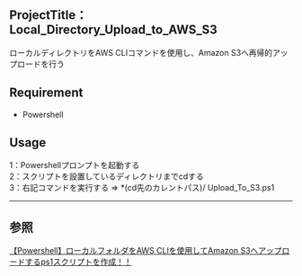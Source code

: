 ## ProjectTitle：Local_Directory_Upload_to_AWS_S3
ローカルディレクトリをAWS CLIコマンドを使用し、Amazon S3へ再帰的アップロードを行う

## Requirement
- Powershell

## Usage
1：Powershellプロンプトを起動する<br>
2：スクリプトを設置しているディレクトリまでcdする<br>
3：右記コマンドを実行する ⇒ *(cd先のカレントパス)/ Upload_To_S3.ps1<br>

***
## 参照
[【Powershell】ローカルフォルダをAWS CLIを使用してAmazon S3へアップロードするps1スクリプトを作成！！](https://qiita.com/chibiharu/items/7b8f67eb30e3db0506b8)

